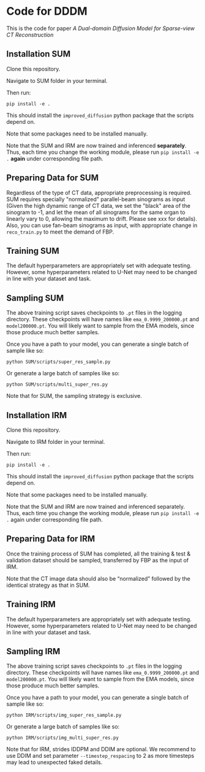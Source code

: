 # Code for DDDM

This is the code for paper *A Dual-domain Diffusion Model for Sparse-view CT Reconstruction*

## Installation SUM

Clone this repository. 

Navigate to SUM folder in your terminal.

Then run:

```
pip install -e .
```

This should install the `improved_diffusion` python package that the scripts depend on.

Note that some packages need to be installed manually.

Note that the SUM and IRM are now trained and inferenced **separately**. Thus, each time you change the working module, please  run  `pip install -e .` **again** under corresponding file path.



## Preparing Data for SUM

Regardless of the type of CT data, appropriate preprocessing is required. SUM requires specially "normalized" parallel-beam sinograms as input (Given the high dynamic range of CT data, we set the "black" area of the sinogram to -1, and let the mean of all sinograms for the same organ to linearly vary to 0, allowing the maximum to drift. Please see xxx for details).  Also, you can use fan-beam sinograms as input, with appropriate change in  `reco_train.py` to meet the demand of FBP.



## Training SUM

The default hyperparameters are appropriately set with adequate testing. However, some hyperparameters related to U-Net may need to be changed in line with your dataset and task.



## Sampling SUM

The above training script saves checkpoints to `.pt` files in the logging directory. These checkpoints will have names like `ema_0.9999_200000.pt` and `model200000.pt`. You will likely want to sample from the EMA models, since those produce much better samples.

Once you have a path to your model, you can generate a single batch of sample like so:

```
python SUM/scripts/super_res_sample.py
```

Or generate a large batch of samples like so:

```
python SUM/scripts/multi_super_res.py
```

Note that for SUM, the sampling strategy is exclusive.



## Installation IRM

Clone this repository. 

Navigate to IRM folder in your terminal.

Then run:

```
pip install -e .
```

This should install the `improved_diffusion` python package that the scripts depend on.

Note that some packages need to be installed manually.

Note that the SUM and IRM are now trained and inferenced separately. Thus, each time you change the working module, please  run  `pip install -e .` again under corresponding file path.



## Preparing Data for IRM

Once the training process of SUM has completed, all the training & test & validation dataset should be sampled, transferred by FBP as the input of IRM. 

Note that the CT image data should also be “normalized” followed by the identical strategy as that in SUM.



## Training IRM

The default hyperparameters are appropriately set with adequate testing. However, some hyperparameters related to U-Net may need to be changed in line with your dataset and task.



## Sampling IRM

The above training script saves checkpoints to `.pt` files in the logging directory. These checkpoints will have names like `ema_0.9999_200000.pt` and `model200000.pt`. You will likely want to sample from the EMA models, since those produce much better samples.

Once you have a path to your model, you can generate a single batch of sample like so:

```
python IRM/scripts/img_super_res_sample.py
```

Or generate a large batch of samples like so:

```
python IRM/scripts/img_multi_super_res.py
```

Note that for IRM, strides IDDPM and DDIM are optional. We recommend to use DDIM and set parameter  `--timestep_respacing` to 2 as more timesteps may lead to unexpected faked details.
